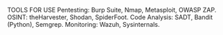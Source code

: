TOOLS FOR USE
Pentesting: Burp Suite, Nmap, Metasploit, OWASP ZAP.
OSINT: theHarvester, Shodan, SpiderFoot.
Code Analysis: SADT, Bandit (Python), Semgrep.
Monitoring: Wazuh, Sysinternals.
